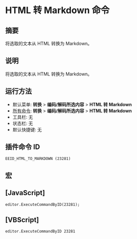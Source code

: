 # HTML 转 Markdown 命令

## 摘要

将选取的文本从 HTML 转换为 Markdown。

## 说明

将选取的文本从 HTML 转换为 Markdown。

## 运行方法

- 默认菜单: **转换** \> **编码/解码所选内容** \> **HTML 转 Markdown**
- [所有命令](../tools/all_commands): **转换** \> **编码/解码所选内容** \> **HTML 转 Markdown**
- 工具栏: 无
- 状态栏: 无
- 默认快捷键: 无

## 插件命令 ID

```
EEID_HTML_TO_MARKDOWN (23281)
```

## 宏

## \[JavaScript\]

```
editor.ExecuteCommandByID(23281);
```

## \[VBScript\]

```
editor.ExecuteCommandByID 23281
```
